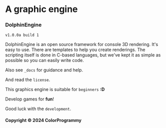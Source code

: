 # A graphic engine

### DolphinEngine

`v1.0.0a build 1`

DolphinEngine is an open source framework for console 3D rendering. It's easy to use. There are templates to help you create renderings. The scripting itself is done in C-based languages, but we've kept it as simple as possible so you can easily write code.

Also see `_docs` for guidance and help.

And read the `license`.

This graphics engine is suitable for `beginners` **:D**

Develop games for **fun**!

Good luck with the `development`.

#### Copyright © 2024 ColorProgrammy
